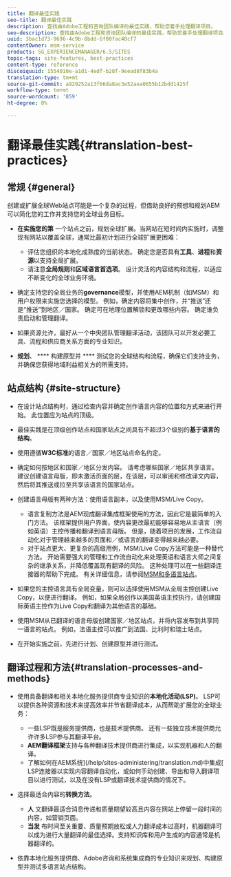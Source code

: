 ```yaml
---
title: 翻译最佳实践
seo-title: 翻译最佳实践
description: 查找由Adobe工程和咨询团队编译的最佳实践，帮助您着手处理翻译项目。
seo-description: 查找由Adobe工程和咨询团队编译的最佳实践，帮助您着手处理翻译项目。
uuid: 3bac1d73-9696-4c9b-8bdd-6f00fac40cf7
contentOwner: msm-service
products: SG_EXPERIENCEMANAGER/6.5/SITES
topic-tags: site-features, best-practices
content-type: reference
discoiquuid: 1554010e-a1d1-4edf-b28f-9eead8f83b4a
translation-type: tm+mt
source-git-commit: a929252a13f66da8ac3e52aea0655b12bdd1425f
workflow-type: tm+mt
source-wordcount: '859'
ht-degree: 0%

---
```



# 翻译最佳实践{#translation-best-practices}

## 常规 {#general}

创建或扩展全球Web站点可能是一个复杂的过程，但借助良好的预想和规划AEM可以简化您的工作并支持您的全球业务目标。

* **在实施您的第** 一个站点之前，规划全球扩展。当网站在短时间内实施时，调整现有网站以覆盖全球，通常比最初计划进行全球扩展更困难：

   * 评估您组织的本地化成熟度的当前状态。 确定您是否具有&#x200B;**工具**、**进程**&#x200B;和&#x200B;**资源**&#x200B;以支持全局扩展。
   * 请注意&#x200B;**全局规则**&#x200B;和&#x200B;**区域语言首选项**。 设计灵活的内容结构和流程，以适应不断变化的全球业务环境。

* 确定支持您的全局业务的&#x200B;**governance**&#x200B;模型，并使用AEM机制（如MSM）和用户权限来实施您选择的模型。 例如，确定内容将集中创作，并“推送”还是“推送”到地区／国家。 确定可在地理位置解锁和更改哪些内容。 确定谁负责启动和管理翻译。
* 如果资源允许，最好从一个中央团队管理翻译活动，该团队可以开发必要工具、流程和供应商关系方面的专业知识。
* **规划**、 **** 构建原型并 **** 测试您的全球结构和流程，确保它们支持业务，并确保您获得地域利益相关方的所需支持。

## 站点结构 {#site-structure}

* 在设计站点结构时，通过检查内容并确定创作语言内容的位置和方式来进行开始。 此位置应为站点的顶级。
* 最佳实践是在顶级创作站点和国家站点之间具有不超过3个级别的&#x200B;**基于语言的结构**。
* 使用遵循&#x200B;**W3C标准**&#x200B;的语言／国家／地区站点命名约定。
* 确定如何按地区和国家／地区分发内容。 请考虑哪些国家／地区共享语言。 建议创建语言母版，即未激活页面的层，在该层，可以审阅和修改译文内容，然后将其推送或拉至共享该语言的国家站点。
* 创建语言母版有两种方法：使用语言副本，以及使用MSM/Live Copy。

   * 语言复制方法是AEM现成翻译集成框架使用的方法，因此它是最简单的入门方法。 该框架提供用户界面，使内容更改最初能够容易地从主语言（例如英语）主控传播和翻译到语言母版。 但是，随着项目的发展，工作流自动化对于管理越来越多的页面和／或语言的翻译变得越来越必要。
   * 对于站点更大、更复杂的高级用例，MSM/Live Copy方法可能是一种替代方法。 开始需要强大的管理和工作流自动化来处理英语和语言大师之间复杂的继承关系，并降低覆盖现有翻译的风险。 这种处理可以在一些翻译连接器的帮助下完成。 有关详细信息，请参阅[MSM和多语言站点](/help/sites-administering/msm-best-practices.md#msm-and-multilingual-websites)。

* 如果您的主控语言具有全局变量，则可以选择使用MSM从全局主控创建Live Copy，以便进行翻译。 例如，如果全局创作以美国英语主控执行，请创建国际英语主控作为Live Copy和翻译为其他语言的基础。
* 使用MSM从已翻译的语言母版创建国家／地区站点，并将内容发布到共享同一语言的站点。 例如，法语主控可以推广到法国、比利时和瑞士站点。
* 在开始实施之前，先进行计划、创建原型并进行测试。

## 翻译过程和方法{#translation-processes-and-methods}

* 使用具备翻译和相关本地化服务提供商专业知识的&#x200B;**本地化活动(LSP)**。 LSP可以提供各种资源和技术来提高效率并节省翻译成本，从而帮助扩展您的全球业务：

   * 一些LSP既是服务提供商，也是技术提供商。 还有一些独立技术提供商允许许多LSP参与其翻译平台。
   * **AEM翻译框架**&#x200B;支持与各种翻译技术提供商进行集成，以实现机器和人的翻译。
   * 了解如何在AEM系统](/help/sites-administering/translation.md)中集成[ LSP连接器以实现内容翻译自动化，或如何手动创建、导出和导入翻译项目以进行测试，以及在没有LSP或翻译技术提供商的情况下。

* 选择最适合内容的&#x200B;**转换方法**。

   * **人** 文翻译最适合消息传递和质量期望较高且内容在网站上停留一段时间的内容，如营销页面。
   * **当发** 布时间至关重要、质量预期放松或人力翻译成本过高时，机器翻译可以成为进行大量翻译的最佳选择。支持知识库和用户生成的内容通常是机器翻译的。

* 依靠本地化服务提供商、Adobe咨询和系统集成商的专业知识来规划、构建原型并测试多语言站点结构。

